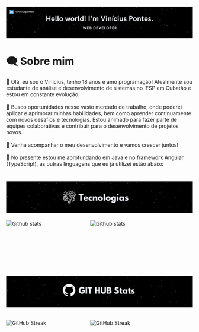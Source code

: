 <img src="src/Fundo.png"></img>
# 🗨️ Sobre mim

👋 Olá, eu sou o Vinícius, tenho 18 anos e amo programação! Atualmente sou estudante de análise e desenvolvimento de sistemas no IFSP em Cubatão e estou em constante evolução. <br><br>
💼 Busco oportunidades nesse vasto mercado de trabalho, onde poderei aplicar e aprimorar minhas habilidades, bem como aprender continuamente com novos desafios e tecnologias. Estou animado para fazer parte de equipes colaborativas e contribuir para o desenvolvimento de projetos novos. <br><br>
🚀 Venha acompanhar o meu desenvolvimento e vamos crescer juntos! <br><br>
📖 No presente estou me aprofundando em Java e no framework Angular (TypeScript), as outras linguagens que eu já utilizei estão abaixo

#
<img src="src/Fundotec.png"></img><br><br>
      <img 
        align="left"
        width="45%"
        src="https://github-readme-stats.vercel.app/api/top-langs/?username=Vinipontess&layout=compact&langs_counts=16&theme=transparent"
        alt="Github stats"
      />
      <img 
        src="https://skillicons.dev/icons?i=html,css,js,ts,bootstrap,angular,figma,cs,php,java,mysql,nodejs,vscode,visualstudio,discord,linkedin,github,git,wordpress&perline=8 "
        alt="Github stats"
      /><br><br><br>

#  ㅤㅤㅤ
<img src="src/Fundostatuss.png"></img><br><br>
<div>
      <img
        align="left"
        width="45%"
        src="https://github-readme-stats.vercel.app/api?username=Vinipontess&show_icons=true&theme=dark#gh-dark-mode-only"
        alt="GitHub Streak">
      </img>
      <img
        width="47%"
        src="https://streak-stats.demolab.com?user=Vinipontess&theme=dark&hide_border=" 
        alt="GitHub Streak">
      </img>
</div>


<!---
Vinizinnn/Vinizinnn is a ✨ special ✨ repository because its `README.md` (this file) appears on your GitHub profile.
You can click the Preview link to take a look at your changes.
https://github-readme-stats.vercel.app/api?username=Vinipontess&show_icons=true&theme=dark#gh-dark-mode-only

nodejs,vscode,visualstudio,discord,linkedin,github,git,wordpress
--->
